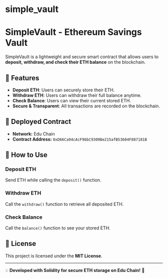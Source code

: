 # simple_vault
# SimpleVault - Ethereum Savings Vault  

SimpleVault is a lightweight and secure smart contract that allows users to **deposit, withdraw, and check their ETH balance** on the blockchain.  

## 🚀 Features  
- **Deposit ETH**: Users can securely store their ETH.  
- **Withdraw ETH**: Users can withdraw their full balance anytime.  
- **Check Balance**: Users can view their current stored ETH.  
- **Secure & Transparent**: All transactions are recorded on the blockchain.  

## 📍 Deployed Contract  
- **Network:** Edu Chain  
- **Contract Address:** `0xD66Ca94cAcF96bC9309Be215afB53604F887181B`  

## 🔧 How to Use  
### Deposit ETH  
Send ETH while calling the `deposit()` function.  

### Withdraw ETH  
Call the `withdraw()` function to retrieve all deposited ETH.  

### Check Balance  
Call the `balance()` function to see your stored ETH.  

## 📜 License  
This project is licensed under the **MIT License**.  

---

💡 **Developed with Solidity for secure ETH storage on Edu Chain!** 🚀  
